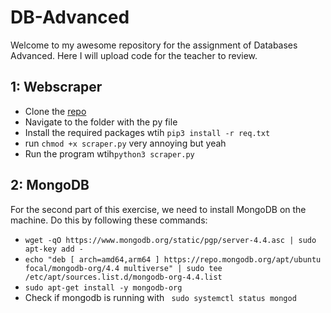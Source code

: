 # DB-Advanced
Welcome to my awesome repository for the assignment of Databases Advanced. Here I will upload code for the teacher to review.

## 1: Webscraper
<ul>
  <li>Clone the <a href="https://github.com/simon-martin-it/DB-Advanced">repo</a></li>
  <li>Navigate to the folder with the py file</li>
  <li>Install the required packages wtih <code>pip3 install -r req.txt</code></li>
  <li>run <code>chmod +x scraper.py</code> very annoying but yeah</li>
  <li>Run the program wtih<code>python3 scraper.py</code></li>
</ul>

## 2: MongoDB
For the second part of this exercise, we need to install MongoDB on the machine. Do this by following these commands:
<ul>
  <li><code>wget -qO https://www.mongodb.org/static/pgp/server-4.4.asc | sudo apt-key add -</code></li>
  <li><code>echo "deb [ arch=amd64,arm64 ] https://repo.mongodb.org/apt/ubuntu focal/mongodb-org/4.4 multiverse" | sudo tee /etc/apt/sources.list.d/mongodb-org-4.4.list</code></li>
  <li><code>sudo apt-get install -y mongodb-org</code></li>
  <li>Check if mongodb is running with <code> sudo systemctl status mongod</code></li>
</ul>
